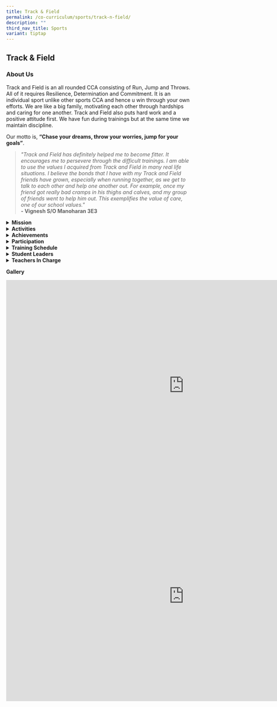 ```yaml
---
title: Track & Field
permalink: /co-curriculum/sports/track-n-field/
description: ""
third_nav_title: Sports
variant: tiptap
---
```

<h2>Track &amp; Field</h2>
<h3>About Us</h3>
<p>Track and Field is an all rounded CCA consisting of Run, Jump and Throws.
All of it requires Resilience, Determination and Commitment. It is an individual
sport unlike other sports CCA and hence u win through your own efforts.
We are like a big family, motivating each other through hardships and caring
for one another. Track and Field also puts hard work and a positive attitude
first. We have fun during trainings but at the same time we maintain discipline.&nbsp;</p>
<p>Our motto is,&nbsp;<strong>“Chase your dreams, throw your worries, jump for your goals”</strong>.&nbsp;</p>
<blockquote>
<p><em>"Track and Field has definitely helped me to become fitter. It encourages me to persevere through the difficult trainings. I am able to use the values I acquired from Track and Field in many real life situations. I believe the bonds that I have with my Track and Field friends have grown, especially when running together, as we get to talk to each other and help one another out. For example, once my friend got really bad cramps in his thighs and calves, and my group of friends went to help him out. This exemplifies the value of care, one of our school values."</em>
<br><strong>- Vignesh S/O Manoharan 3E3</strong>
</p>
</blockquote>
<div data-type="detailGroup" class="isomer-accordion-group isomer-accordion isomer-accordion-white">
<details class="isomer-details">
<summary><strong>Mission</strong>
</summary>
<div data-type="detailsContent" class="isomer-details-content">
<p>Based on our motto “Chase your dreams, throw your worries, jump for your
goals”, we nurture our athletes to always dream big and persevere through
challenges so as to achieve their goals.</p>
</div>
</details>
</div>
<div data-type="detailGroup" class="isomer-accordion-group isomer-accordion isomer-accordion-white">
<details class="isomer-details">
<summary><strong>Activities</strong>
</summary>
<div data-type="detailsContent" class="isomer-details-content">
<p>The determination of the track and field members during the Nationals
Track and Field Finals was electrifying. The AI Track and Field team did
the school proud by qualifying as one of the top 8 finalists! They stayed
focused amidst the shouts from the boisterous crowd that was trying to
outdo one another with their cheers to set the track ablaze. Their tenacity
could be felt right up the stands, where the team cheered them on with
all their might.</p>
<p>This sense of camaraderie would not have been possible if not for the
student-led camps, which not only focused on preparation for the Nationals,
but also focused on team building. Often known as an individual sport,
the students never let their individual goals get in the way of building
great friendships. They would support each other’s races by cheering for
them, even on the days where they did not have any events. They would also
form study groups and this transcended streams, cementing their friendship.</p>
<p>May the AI School Flag continue to fly proudly!&nbsp;</p>
</div>
</details>
</div>
<div data-type="detailGroup" class="isomer-accordion-group isomer-accordion isomer-accordion-white">
<details class="isomer-details">
<summary><strong>Achievements</strong>
</summary>
<div data-type="detailsContent" class="isomer-details-content">
<p><strong><u>2024</u></strong>
</p>
<p><strong>Individual events&nbsp;</strong>
</p>
<p>Semi-Finals for B Division Girls [100m]</p>
<p><strong>- Eva Chia of 3 Resilience</strong>
</p>
<p>Semi-Finals for B Division Boys [400m]</p>
<p><strong>- Ryan Suffian of 3 Steadfastness&nbsp;</strong>
</p>
<p>Semi-Finals for C Division Boys [100m]</p>
<p><strong>- ⁠Ethan Mark of 2 Gratitude&nbsp;</strong>
</p>
<p>
<br>
</p>
<p><strong>Relay Events 4x100m Relay&nbsp;</strong>
</p>
<p>Semi-Finals for B Division Girls&nbsp;</p>
<table style="minWidth: 50px">
<colgroup>
<col>
<col>
</colgroup>
<tbody>
<tr>
<td rowspan="1" colspan="1">
<p><strong>CHUA XIN HUI RAYANNE</strong>
</p>
</td>
<td rowspan="1" colspan="1">
<p><strong>S3-EX</strong>
</p>
</td>
</tr>
<tr>
<td rowspan="1" colspan="1">
<p><strong>KENDRA GOMEZ</strong>
</p>
</td>
<td rowspan="1" colspan="1">
<p><strong>S4-CA</strong>
</p>
</td>
</tr>
<tr>
<td rowspan="1" colspan="1">
<p><strong>LEE KAI QI</strong>
</p>
</td>
<td rowspan="1" colspan="1">
<p><strong>S3-RE</strong>
</p>
</td>
</tr>
<tr>
<td rowspan="1" colspan="1">
<p><strong>PUTRI QATRUNNADA BIVI BINTE TARMIZI KHAN</strong>
</p>
</td>
<td rowspan="1" colspan="1">
<p><strong>S4-GR</strong>
</p>
</td>
</tr>
<tr>
<td rowspan="1" colspan="1">
<p><strong>SHEN JUN AN</strong>
</p>
</td>
<td rowspan="1" colspan="1">
<p><strong>S4-ST</strong>
</p>
</td>
</tr>
</tbody>
</table>
<p>
<br>
</p>
<p>Semi-Finals for B Division Boys&nbsp;</p>
<table style="minWidth: 50px">
<colgroup>
<col>
<col>
</colgroup>
<tbody>
<tr>
<td rowspan="1" colspan="1">
<p><strong>CHOO YEE WEI (ZHU YIWEI)</strong>
</p>
</td>
<td rowspan="1" colspan="1">
<p><strong>S3-RE</strong>
</p>
</td>
</tr>
<tr>
<td rowspan="1" colspan="1">
<p><strong>ILHAN FAHEEM BIN ZAINAL ABIDIN</strong>
</p>
</td>
<td rowspan="1" colspan="1">
<p><strong>S5-EX</strong>
</p>
</td>
</tr>
<tr>
<td rowspan="1" colspan="1">
<p><strong>RAJA DARRIN ARYANO BIN RAJA MUHAMMAD KHABIR</strong>
</p>
</td>
<td rowspan="1" colspan="1">
<p><strong>S4-RE</strong>
</p>
</td>
</tr>
<tr>
<td rowspan="1" colspan="1">
<p><strong>REEVE WONG ZHEN XUAN</strong>
</p>
</td>
<td rowspan="1" colspan="1">
<p><strong>S5-EX</strong>
</p>
</td>
</tr>
<tr>
<td rowspan="1" colspan="1">
<p><strong>RYAN SUFFIEAN BIN ROHAIZAT</strong>
</p>
</td>
<td rowspan="1" colspan="1">
<p><strong>S3-ST</strong>
</p>
</td>
</tr>
<tr>
<td rowspan="1" colspan="1">
<p><strong>TAJUL ZAHIRULHAQ BIN ESFAN RIZAL</strong>
</p>
</td>
<td rowspan="1" colspan="1">
<p><strong>S4-EX</strong>
</p>
</td>
</tr>
</tbody>
</table>
<p>
<br>
</p>
<p>Semi-Finals for C Division Girls&nbsp;</p>
<table style="minWidth: 50px">
<colgroup>
<col>
<col>
</colgroup>
<tbody>
<tr>
<td rowspan="1" colspan="1">
<p><strong>AURA MYSHA BINTE AZMI</strong>
</p>
</td>
<td rowspan="1" colspan="1">
<p><strong>S2-GR</strong>
</p>
</td>
</tr>
<tr>
<td rowspan="1" colspan="1">
<p><strong>NADYA NILOUFAR BINTE RAMZDAN</strong>
</p>
</td>
<td rowspan="1" colspan="1">
<p><strong>S2-CA</strong>
</p>
</td>
</tr>
<tr>
<td rowspan="1" colspan="1">
<p><strong>NUR ELLY NATRISSYA BINTE ABDULLAH</strong>
</p>
</td>
<td rowspan="1" colspan="1">
<p><strong>S1-CO</strong>
</p>
</td>
</tr>
<tr>
<td rowspan="1" colspan="1">
<p><strong>RAEANNE SOH YI XIN</strong>
</p>
</td>
<td rowspan="1" colspan="1">
<p><strong>S1-ST</strong>
</p>
</td>
</tr>
</tbody>
</table>
<p>
<br>
</p>
<p>Semi-Finals for C Division Boys&nbsp;</p>
<table style="minWidth: 50px">
<colgroup>
<col>
<col>
</colgroup>
<tbody>
<tr>
<td rowspan="1" colspan="1">
<p><strong>ELFIE SHAQRY BIN MUHAMMAD NIN SULAIMAN</strong>
</p>
</td>
<td rowspan="1" colspan="1">
<p><strong>S2-EX</strong>
</p>
</td>
</tr>
<tr>
<td rowspan="1" colspan="1">
<p><strong>ETHAN MARK ALDECOA UGTO</strong>
</p>
</td>
<td rowspan="1" colspan="1">
<p><strong>S2-GR</strong>
</p>
</td>
</tr>
<tr>
<td rowspan="1" colspan="1">
<p><strong>GIDEON WONG ZHENG JIE</strong>
</p>
</td>
<td rowspan="1" colspan="1">
<p><strong>S2-CA</strong>
</p>
</td>
</tr>
<tr>
<td rowspan="1" colspan="1">
<p><strong>JAYDEN POH (FU JINGTENG)</strong>
</p>
</td>
<td rowspan="1" colspan="1">
<p><strong>S2-CO</strong>
</p>
</td>
</tr>
<tr>
<td rowspan="1" colspan="1">
<p><strong>RABAGO GIO RAPHAEL FAELDOG</strong>
</p>
</td>
<td rowspan="1" colspan="1">
<p><strong>S2-EX</strong>
</p>
</td>
</tr>
<tr>
<td rowspan="1" colspan="1">
<p><strong>RAYNER KAY ZHEN YONG</strong>
</p>
</td>
<td rowspan="1" colspan="1">
<p><strong>S2-SE</strong>
</p>
</td>
</tr>
</tbody>
</table>
<p></p>
<p><strong><u>2023</u></strong>
</p>
<p><strong>Qualify for Semi finals relay:<br></strong>4 x 100m C Boys
<br>
</p>
<ul data-tight="true" class="tight">
<li>
<p>Ryan Suffiean Bin Rohaizat</p>
</li>
<li>
<p>Rabago Gio Raphael Faeldog</p>
</li>
<li>
<p>Choo Yee Wei (Zhu Yiwei)</p>
</li>
<li>
<p>Elfie Shaqry Bin Muhammad Nin Sulaiman</p>
</li>
</ul>
<p>4 x 100m B Boys
<br>
</p>
<ul data-tight="true" class="tight">
<li>
<p>Tang Zhijie Nicholas</p>
</li>
<li>
<p>Chia Tian Le</p>
</li>
<li>
<p>Ang Wei Siang Jeffrey</p>
</li>
<li>
<p>Ilhan Faheem Bin Zainal Abidin</p>
</li>
</ul>
<p></p>
<p>4 x 100m B Girls
<br>
</p>
<ul data-tight="true" class="tight">
<li>
<p>Alyssa Binte Yazid</p>
</li>
<li>
<p>Illya Sufiya Binte Ramzdan</p>
</li>
<li>
<p>Herlynn Iszura Binte Imran</p>
</li>
<li>
<p>Bellelyn Ong</p>
</li>
</ul>
<p></p>
<p><strong>Qualify for 100m semi finals and finals (C Div Boy)</strong>
<br>Choo Yee Wei (Zhu Yiwei)</p>
<p><strong>Qualify for 200m semi finals and finals (C Div Girl): 2nd</strong>
<br>Eva Chia Yi Hui (Xie Yihui)</p>
<p><strong>Qualify for 400m semi finals and finals (C Div Girl): 1st</strong>
<br>Eva Chia Yi Hui (Xie Yihui)</p>
<p></p>
<p><strong><u>2022</u></strong>
</p>
<p><strong>Individual Events<br></strong>EVA CHIA YI HUI 1E2
<br>- Finalist for 200m 'C' Division Girls, 8th position
<br>KENDRA GOMEZ 2N1
<br>- Finalist for Shotput for 'C' Division Girls, 5th position</p>
<p><strong>Relay Events 4 x 100 m Relay<br></strong>-Semi-Finals for 'C'
Division Girls
<br>1. SHEN JUN AN 2E1
<br>2. PUTRI QATRUNNADA BIVI BINTE TARMIZI KHAN 2T2
<br>3. JALENE POON SI HAN 1E3
<br>4. EMIRA NDREU 1N2
<br>5. QISTINA INSYIRAH BINTE MOHAMAD HUMADILLA 2N1
<br>
</p>
<p><strong>Relay Events 4 x 100 m Relay</strong>
<br>- Semi-Finals for 'B' Division Girls
<br>1. ALAINA NUR EZRI BINTE ZAINAL 4E3
<br>2. NUR RAZEENA BINTE ABDUL MALIK 4E3
<br>3. BELLELYN ONG 3E2
<br>4. HERLYNN ISZURA BINTE IMRAN 3N1
<br>5. ILLYA SUFIYA BINTE RAMZDAN 3T2
<br>6. PEDDI GREESHMA 4E1
<br>
</p>
</div>
</details>
</div>
<div data-type="detailGroup" class="isomer-accordion-group isomer-accordion isomer-accordion-white">
<details class="isomer-details">
<summary><strong>Participation</strong>
</summary>
<div data-type="detailsContent" class="isomer-details-content">
<ul data-tight="true" class="tight">
<li>
<p>Singapore Athletics Track and Field Series 1, 2 and 3</p>
</li>
<li>
<p>Singapore Press Holdings (SPH) Schools Relay Championships 2018</p>
</li>
<li>
<p>Singapore U18/U20 Athletics Championships</p>
</li>
<li>
<p>Nationals Cross Country</p>
</li>
<li>
<p>Nationals Track and Field</p>
</li>
</ul>
</div>
</details>
</div>
<div data-type="detailGroup" class="isomer-accordion-group isomer-accordion isomer-accordion-white">
<details class="isomer-details">
<summary><strong>Training Schedule</strong>
</summary>
<div data-type="detailsContent" class="isomer-details-content">
<p><strong>Wednesday<br></strong>3.30 pm - 5.30 pm at Yishun Stadium</p>
<p><strong>Friday<br></strong>2.00 pm - 4.00 pm at Yishun Stadium</p>
</div>
</details>
</div>
<div data-type="detailGroup" class="isomer-accordion-group isomer-accordion isomer-accordion-white">
<details class="isomer-details">
<summary><strong>Student Leaders</strong>
</summary>
<div data-type="detailsContent" class="isomer-details-content">
<p><strong>Captain</strong>
<br>JALENE POON SI HAN (S3-RE)</p>
<p></p>
<p><strong>Vice-Captain (Training)<br></strong>ALOYSIUS TAN GUAN ZHI (S3-RE)</p>
<p></p>
<p><strong>Vice-Captain (Discipline)</strong>
<br>EMIRA NDREU (S3-SE)</p>
<p></p>
<p><strong>Vice-Captain (Logistic)</strong>
<br>YONG RUI LANG ETHAN (S3-IN)</p>
<p></p>
<p><strong>Vice-Captain (PSL)</strong>
<br>LEE KAI QI (S3-RE)</p>
<p></p>
<p><strong>Vice-Captain (Farewell)</strong>
<br>TAN SI EN (S3-ST)</p>
</div>
</details>
</div>
<div data-type="detailGroup" class="isomer-accordion-group isomer-accordion isomer-accordion-white">
<details class="isomer-details">
<summary><strong>Teachers In Charge</strong>
</summary>
<div data-type="detailsContent" class="isomer-details-content">
<p><strong>Mdm Puah Shi Hui Silia&nbsp;(OIC)<br>Contact:&nbsp;<a href="mailto:puah_shi_hui_silia@moe.edu.sg" rel="noopener noreferrer nofollow" target="">puah_shi_hui_silia@moe.edu.sg</a></strong>
<br>Mdm Chennakesavalu Sheela
<br>Mr Mohamed Izwan Bin Abdul Manan
<br>Mdm Ngui Lilian</p>
</div>
</details>
</div>
<p><strong>Gallery</strong>
</p>
<div class="iframe-wrapper">
<iframe height="569" width="960" allowfullscreen="true" frameborder="0" src="https://docs.google.com/presentation/d/e/2PACX-1vT6W3hQBTqowlHU4aDIMXl7qeoWnVv19tswMSbVrGGB1JIcX13_c9_zpMnYHRcu98NyJHYVeHxxAsx6/embed?start=true&amp;loop=true&amp;delayms=3000"></iframe>
</div>
<div class="iframe-wrapper">
<iframe height="569" width="960" allowfullscreen="true" frameborder="0" src="https://docs.google.com/presentation/d/e/2PACX-1vRa00WXOofSd8dJCn1AqjjMrnSZ7zMncKixJk6VW7lA_yGlKDXXa5MN6whwSntopwBpH4PveTlYqkLP/embed?start=true&amp;loop=true&amp;delayms=3000"></iframe>
</div>
<p></p>